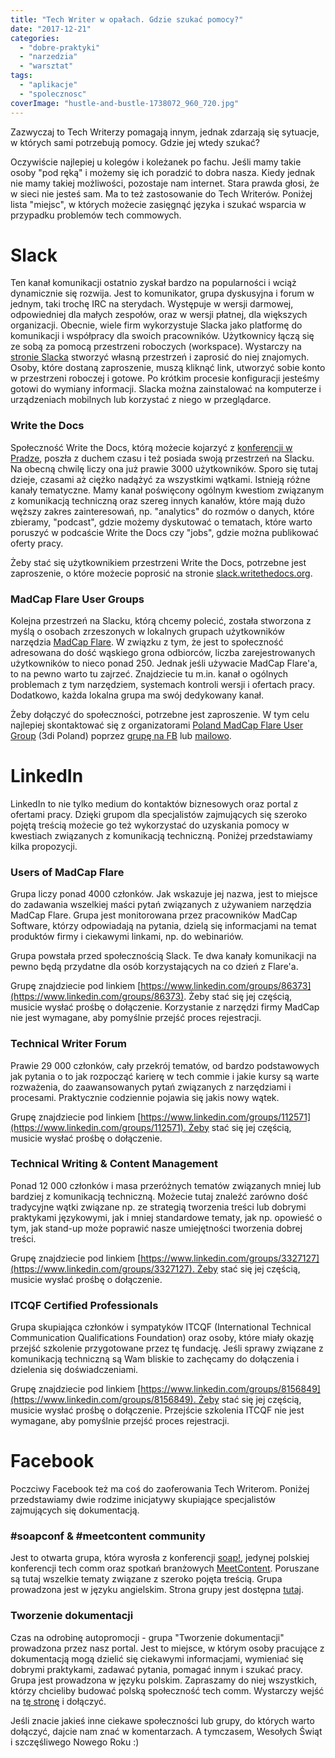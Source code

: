 ```yaml
---
title: "Tech Writer w opałach. Gdzie szukać pomocy?"
date: "2017-12-21"
categories:
  - "dobre-praktyki"
  - "narzedzia"
  - "warsztat"
tags:
  - "aplikacje"
  - "spolecznosc"
coverImage: "hustle-and-bustle-1738072_960_720.jpg"
---
```


Zazwyczaj to Tech Writerzy pomagają innym, jednak zdarzają się sytuacje, w których sami potrzebują pomocy. Gdzie jej wtedy szukać?

Oczywiście najlepiej u kolegów i koleżanek po fachu. Jeśli mamy takie osoby "pod ręką" i możemy się ich poradzić to dobra nasza. Kiedy jednak nie mamy takiej możliwości, pozostaje nam internet. Stara prawda głosi, że w sieci nie jesteś sam. Ma to też zastosowanie do Tech Writerów. Poniżej lista "miejsc", w których możecie zasięgnąć języka i szukać wsparcia w przypadku problemów tech commowych.

# Slack

Ten kanał komunikacji ostatnio zyskał bardzo na popularności i wciąż dynamicznie się rozwija. Jest to komunikator, grupa dyskusyjna i forum w jednym, taki trochę IRC na sterydach. Występuje w wersji darmowej, odpowiedniej dla małych zespołów, oraz w wersji płatnej, dla większych organizacji. Obecnie, wiele firm wykorzystuje Slacka jako platformę do komunikacji i współpracy dla swoich pracowników. Użytkownicy łączą się ze sobą za pomocą przestrzeni roboczych (workspace). Wystarczy na [stronie Slacka](https://slack.com/) stworzyć własną przestrzeń i zaprosić do niej znajomych. Osoby, które dostaną zaproszenie, muszą kliknąć link, utworzyć sobie konto w przestrzeni roboczej i gotowe. Po krótkim procesie konfiguracji jesteśmy gotowi do wymiany informacji. Slacka można zainstalować na komputerze i urządzeniach mobilnych lub korzystać z niego w przeglądarce.

### Write the Docs

Społeczność Write the Docs, którą możecie kojarzyć z [konferencji w Pradze](http://techwriter.pl/write-the-docs-prague-2017-relacja/), poszła z duchem czasu i też posiada swoją przestrzeń na Slacku. Na obecną chwilę liczy ona już prawie 3000 użytkowników. Sporo się tutaj dzieje, czasami aż ciężko nadążyć za wszystkimi wątkami. Istnieją różne kanały tematyczne. Mamy kanał poświęcony ogólnym kwestiom związanym z komunikacją techniczną oraz szereg innych kanałów, które mają dużo węższy zakres zainteresowań, np. "analytics" do rozmów o danych, które zbieramy, "podcast", gdzie możemy dyskutować o tematach, które warto poruszyć w podcaście Write the Docs czy "jobs", gdzie można publikować oferty pracy.

Żeby stać się użytkownikiem przestrzeni Write the Docs, potrzebne jest zaproszenie, o które możecie poprosić na stronie [slack.writethedocs.org](http://slack.writethedocs.org/).

### MadCap Flare User Groups

Kolejna przestrzeń na Slacku, którą chcemy polecić, została stworzona z myślą o osobach zrzeszonych w lokalnych grupach użytkowników narzędzia [MadCap Flare](https://www.madcapsoftware.com/products/flare/). W związku z tym, że jest to społeczność adresowana do dość wąskiego grona odbiorców, liczba zarejestrowanych użytkowników to nieco ponad 250. Jednak jeśli używacie MadCap Flare'a, to na pewno warto tu zajrzeć. Znajdziecie tu m.in. kanał o ogólnych problemach z tym narzędziem, systemach kontroli wersji i ofertach pracy. Dodatkowo, każda lokalna grupa ma swój dedykowany kanał.

Żeby dołączyć do społeczności, potrzebne jest zaproszenie. W tym celu najlepiej skontaktować się z organizatorami [Poland MadCap Flare User Group](http://techwriter.pl/rusza-poland-madcap-flare-user-group/) (3di Poland) poprzez [grupę na FB](https://web.facebook.com/groups/PLFUG/) lub [mailowo](mailto:plfug@3di.com.pl).

# LinkedIn

LinkedIn to nie tylko medium do kontaktów biznesowych oraz portal z ofertami pracy. Dzięki grupom dla specjalistów zajmujących się szeroko pojętą treścią możecie go też wykorzystać do uzyskania pomocy w kwestiach związanych z komunikacją techniczną. Poniżej przedstawiamy kilka propozycji.

### Users of MadCap Flare

Grupa liczy ponad 4000 członków. Jak wskazuje jej nazwa, jest to miejsce do zadawania wszelkiej maści pytań związanych z używaniem narzędzia MadCap Flare. Grupa jest monitorowana przez pracowników MadCap Software, którzy odpowiadają na pytania, dzielą się informacjami na temat produktów firmy i ciekawymi linkami, np. do webinariów.

Grupa powstała przed społecznością Slack. Te dwa kanały komunikacji na pewno będą przydatne dla osób korzystających na co dzień z Flare'a.

Grupę znajdziecie pod linkiem [https://www.linkedin.com/groups/86373](https://www.linkedin.com/groups/86373). Żeby stać się jej częścią, musicie wysłać prośbę o dołączenie. Korzystanie z narzędzi firmy MadCap nie jest wymagane, aby pomyślnie przejść proces rejestracji.

### Technical Writer Forum

Prawie 29 000 członków, cały przekrój tematów, od bardzo podstawowych jak pytania o to jak rozpocząć karierę w tech commie i jakie kursy są warte rozważenia, do zaawansowanych pytań związanych z narzędziami i procesami. Praktycznie codziennie pojawia się jakis nowy wątek.

Grupę znajdziecie pod linkiem [https://www.linkedin.com/groups/112571](https://www.linkedin.com/groups/112571). Żeby stać się jej częścią, musicie wysłać prośbę o dołączenie.

### Technical Writing & Content Management

Ponad 12 000 członków i masa przeróżnych tematów związanych mniej lub bardziej z komunikacją techniczną. Możecie tutaj znaleźć zarówno dość tradycyjne wątki związane np. ze strategią tworzenia treści lub dobrymi praktykami językowymi, jak i mniej standardowe tematy, jak np. opowieść o tym, jak stand-up może poprawić nasze umiejętności tworzenia dobrej treści.

Grupę znajdziecie pod linkiem [https://www.linkedin.com/groups/3327127](https://www.linkedin.com/groups/3327127). Żeby stać się jej częścią, musicie wysłać prośbę o dołączenie.

### ITCQF Certified Professionals

Grupa skupiająca członków i sympatyków ITCQF (International Technical Communication Qualifications Foundation) oraz osoby, które miały okazję przejść szkolenie przygotowane przez tę fundację. Jeśli sprawy związane z komunikacją techniczną są Wam bliskie to zachęcamy do dołączenia i dzielenia się doświadczeniami.

Grupę znajdziecie pod linkiem [https://www.linkedin.com/groups/8156849](https://www.linkedin.com/groups/8156849). Żeby stać się jej częścią, musicie wysłać prośbę o dołączenie. Przejście szkolenia ITCQF nie jest wymagane, aby pomyślnie przejść proces rejestracji.

# Facebook

Poczciwy Facebook też ma coś do zaoferowania Tech Writerom. Poniżej przedstawiamy dwie rodzime inicjatywy skupiające specjalistów zajmujących się dokumentacją.

### #soapconf & #meetcontent community

Jest to otwarta grupa, która wyrosła z konferencji [soap!](http://soapconf.com/), jedynej polskiej konferencji tech comm oraz spotkań branżowych [MeetContent](http://meetcontent.org/). Poruszane są tutaj wszelkie tematy związane z szeroko pojęta treścią. Grupa prowadzona jest w języku angielskim. Strona grupy jest dostępna [tutaj](https://web.facebook.com/groups/372572899591391/).

### Tworzenie dokumentacji

Czas na odrobinę autopromocji - grupa "Tworzenie dokumentacji" prowadzona przez nasz portal. Jest to miejsce, w którym osoby pracujące z dokumentacją mogą dzielić się ciekawymi informacjami, wymieniać się dobrymi praktykami, zadawać pytania, pomagać innym i szukać pracy. Grupa jest prowadzona w języku polskim. Zapraszamy do niej wszystkich, którzy chcieliby budować polską społeczność tech comm. Wystarczy wejść na [tę stronę](https://web.facebook.com/groups/342747819400007/) i dołączyć.



Jeśli znacie jakieś inne ciekawe społeczności lub grupy, do których warto dołączyć, dajcie nam znać w komentarzach. A tymczasem, Wesołych Świąt i szczęśliwego Nowego Roku :)
